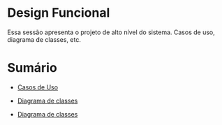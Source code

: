 # Design Funcional
Essa sessão apresenta o projeto de alto nível do sistema. Casos de uso, diagrama de classes, etc.

# Sumário
* [Casos de Uso](./Casos%20de%20Uso)

* [Diagrama de classes](./Modelo%20de%20Classe)

* [Diagrama de classes](./Diagrama%20de%20Sequência)

